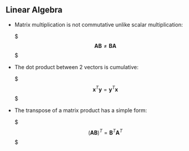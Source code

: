 ## Linear Algebra
*	Matrix multiplication is not commutative unlike scalar multiplication:

	$$$ \boldsymbol{AB} \neq \boldsymbol{BA} $$$

*	The dot product between 2 vectors is cumulative:

	$$$ \boldsymbol{x}^{T}\boldsymbol{y} = \boldsymbol{y}^{T}\boldsymbol{x} $$$
	
*	The transpose of a matrix product has a simple form:

	$$$ (\boldsymbol{AB})^{T} = \boldsymbol{B}^{T} \boldsymbol{A}^{T} $$$	
